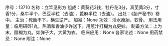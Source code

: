 序号：13710
名称：立竿见影方
组成：黄葵花3钱，牡丹花3分，真芜荑3分，寸香1分，桑牛半个，巴豆半粒（去油），蓖麻半粒（去油）。
出处：《胎产秘书》卷中。
主治：死胎不下，横生逆产。
加减：None
功效：活水瘦胎，软骨。
用法用量：临用研碎1丸，热酒和香油少许送下。用葱汁打糊为丸更妙。
制备方法：上为末，醋糊为丸，如弹子大，大黄为衣。
临床应用：None
各家论述：None
用药禁忌：None
附注：None
